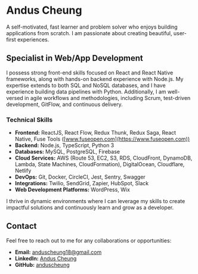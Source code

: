 # Andus Cheung 

A self-motivated, fast learner and problem solver who enjoys building applications from scratch. I am passionate about creating beautiful, user-first experiences.

## Specialist in Web/App Development

I possess strong front-end skills focused on React and React Native frameworks, along with hands-on backend experience with Node.js. My expertise extends to both SQL and NoSQL databases, and I have experience building data pipelines with Python. Additionally, I am well-versed in agile workflows and methodologies, including Scrum, test-driven development, GitFlow, and continuous delivery.

### Technical Skills

- **Frontend:** ReactJS, React Flow, Redux Thunk, Redux Saga, React Native, Fuse Tools ([www.fuseopen.com](https://www.fuseopen.com))
- **Backend:** Node.js, TypeScript, Python 3
- **Databases:** MySQL, PostgreSQL, Firebase
- **Cloud Services:** AWS (Route 53, EC2, S3, RDS, CloudFront, DynamoDB, Lambda, State Machines, CloudFormation), DigitalOcean, Cloudflare, Netlify
- **DevOps:** Git, Docker, CircleCI, Jest, Sentry, Swagger
- **Integrations:** Twilio, SendGrid, Zapier, HubSpot, Slack
- **Web Development Platforms:** WordPress, Wix

I thrive in dynamic environments where I can leverage my skills to create impactful solutions and continuously learn and grow as a developer.

## Contact

Feel free to reach out to me for any collaborations or opportunities:

- **Email:** [anduscheung18@gmail.com](mailto:anduscheung18@gmail.com)
- **LinkedIn:** [Andus Cheung](https://www.linkedin.com/in/andus-cheung-0a4b07135/)
- **GitHub:** [anduscheung]([https://github.com/yourusername](https://github.com/anduscheung))

